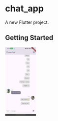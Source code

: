 # chat_app

A new Flutter project.

## Getting Started

<img src="assets/images/chatApp1.jpg" alt="Description" style="width:100px; height:auto;" />

